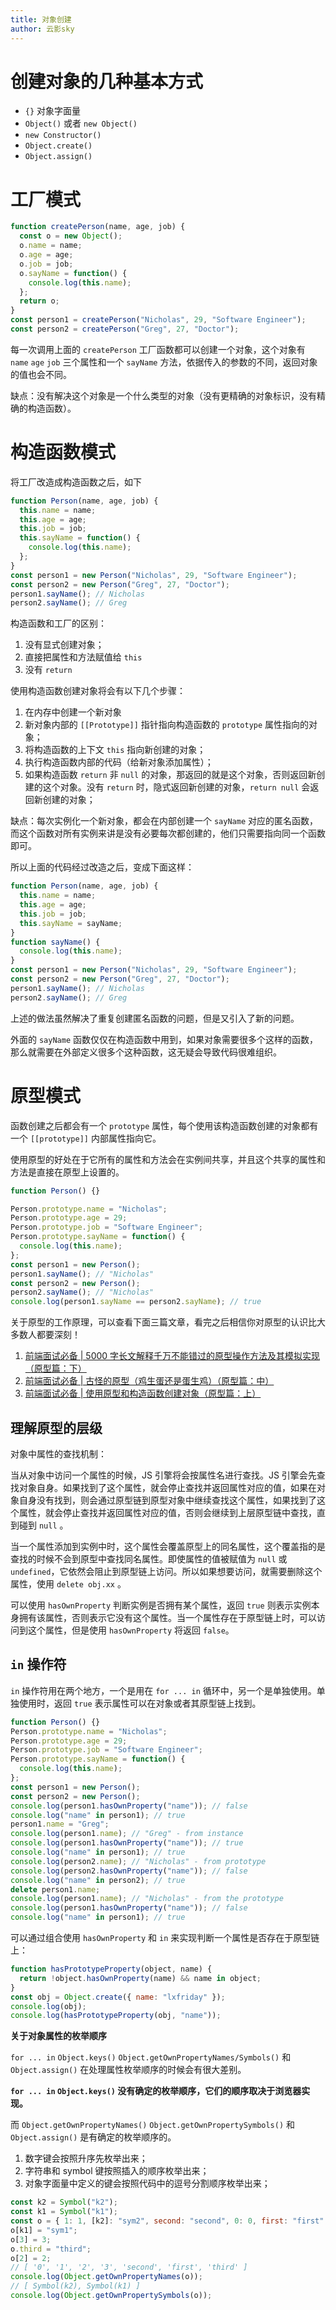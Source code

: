 ```yaml
---
title: 对象创建
author: 云影sky
---
```


# 创建对象的几种基本方式

- `{}` 对象字面量
- `Object()` 或者 `new Object()`
- `new Constructor()`
- `Object.create()`
- `Object.assign()`

# 工厂模式

```js
function createPerson(name, age, job) {
  const o = new Object();
  o.name = name;
  o.age = age;
  o.job = job;
  o.sayName = function() {
    console.log(this.name);
  };
  return o;
}
const person1 = createPerson("Nicholas", 29, "Software Engineer");
const person2 = createPerson("Greg", 27, "Doctor");
```

每一次调用上面的 `createPerson` 工厂函数都可以创建一个对象，这个对象有 `name` `age` `job` 三个属性和一个 `sayName` 方法，依据传入的参数的不同，返回对象的值也会不同。

缺点：没有解决这个对象是一个什么类型的对象（没有更精确的对象标识，没有精确的构造函数）。

# 构造函数模式

将工厂改造成构造函数之后，如下

```js
function Person(name, age, job) {
  this.name = name;
  this.age = age;
  this.job = job;
  this.sayName = function() {
    console.log(this.name);
  };
}
const person1 = new Person("Nicholas", 29, "Software Engineer");
const person2 = new Person("Greg", 27, "Doctor");
person1.sayName(); // Nicholas
person2.sayName(); // Greg
```

构造函数和工厂的区别：

1. 没有显式创建对象；
2. 直接把属性和方法赋值给 `this`
3. 没有 `return`

使用构造函数创建对象将会有以下几个步骤：

1. 在内存中创建一个新对象
2. 新对象内部的 `[[Prototype]]` 指针指向构造函数的 `prototype` 属性指向的对象；
3. 将构造函数的上下文 `this` 指向新创建的对象；
4. 执行构造函数内部的代码（给新对象添加属性）；
5. 如果构造函数 `return` 非 `null` 的对象，那返回的就是这个对象，否则返回新创建的这个对象。没有 `return` 时，隐式返回新创建的对象，`return null` 会返回新创建的对象；

缺点：每次实例化一个新对象，都会在内部创建一个 `sayName` 对应的匿名函数，而这个函数对所有实例来讲是没有必要每次都创建的，他们只需要指向同一个函数即可。

所以上面的代码经过改造之后，变成下面这样：

```js
function Person(name, age, job) {
  this.name = name;
  this.age = age;
  this.job = job;
  this.sayName = sayName;
}
function sayName() {
  console.log(this.name);
}
const person1 = new Person("Nicholas", 29, "Software Engineer");
const person2 = new Person("Greg", 27, "Doctor");
person1.sayName(); // Nicholas
person2.sayName(); // Greg
```

上述的做法虽然解决了重复创建匿名函数的问题，但是又引入了新的问题。

外面的 `sayName` 函数仅仅在构造函数中用到，如果对象需要很多个这样的函数，那么就需要在外部定义很多个这种函数，这无疑会导致代码很难组织。

# 原型模式

函数创建之后都会有一个 `prototype` 属性，每个使用该构造函数创建的对象都有一个 `[[prototype]]` 内部属性指向它。

使用原型的好处在于它所有的属性和方法会在实例间共享，并且这个共享的属性和方法是直接在原型上设置的。

```js
function Person() {}

Person.prototype.name = "Nicholas";
Person.prototype.age = 29;
Person.prototype.job = "Software Engineer";
Person.prototype.sayName = function() {
  console.log(this.name);
};
const person1 = new Person();
person1.sayName(); // "Nicholas"
const person2 = new Person();
person2.sayName(); // "Nicholas"
console.log(person1.sayName == person2.sayName); // true
```

关于原型的工作原理，可以查看下面三篇文章，看完之后相信你对原型的认识比大多数人都要深刻！

1. [前端面试必备 | 5000 字长文解释千万不能错过的原型操作方法及其模拟实现（原型篇：下）](https://mp.weixin.qq.com/s?__biz=MzU3MzcxMzg2Mw==&mid=2247483946&idx=1&sn=acbf08e208b23ddd813c2f3266f375c0&chksm=fd3c3e82ca4bb79458205dde161449b483317ae45eb214b0225af467bc448f398c4f09cd9999&token=479601613&lang=zh_CN#rd)
1. [前端面试必备 | 古怪的原型（鸡生蛋还是蛋生鸡）（原型篇：中）](https://mp.weixin.qq.com/s?__biz=MzU3MzcxMzg2Mw==&mid=2247483942&idx=1&sn=20d88f820800bcb6b6374096cea25a93&chksm=fd3c3e8eca4bb7984588fbfe10609e12df6087bfd32939a1a99ce95682c6233acc42de362139&token=92313189&lang=zh_CN#rd)
1. [前端面试必备 | 使用原型和构造函数创建对象（原型篇：上）](https://mp.weixin.qq.com/s?__biz=MzU3MzcxMzg2Mw==&mid=2247483938&idx=1&sn=60586911f43a69a905801e5407c2b8e7&chksm=fd3c3e8aca4bb79cd5c7bb64e6c6e5df0c7da3129d7481c8d51e1a9a0590fe4359bbaef575d2&token=212038910&lang=zh_CN#rd)

## 理解原型的层级

对象中属性的查找机制：

当从对象中访问一个属性的时候，JS 引擎将会按属性名进行查找。JS 引擎会先查找对象自身。如果找到了这个属性，就会停止查找并返回属性对应的值，如果在对象自身没有找到，则会通过原型链到原型对象中继续查找这个属性，如果找到了这个属性，就会停止查找并返回属性对应的值，否则会继续到上层原型链中查找，直到碰到 `null` 。

当一个属性添加到实例中时，这个属性会覆盖原型上的同名属性，这个覆盖指的是查找的时候不会到原型中查找同名属性。即使属性的值被赋值为 `null` 或 `undefined`，它依然会阻止到原型链上访问。所以如果想要访问，就需要删除这个属性，使用 `delete obj.xx` 。

可以使用 `hasOwnProperty` 判断实例是否拥有某个属性，返回 `true` 则表示实例本身拥有该属性，否则表示它没有这个属性。当一个属性存在于原型链上时，可以访问到这个属性，但是使用 `hasOwnProperty` 将返回 `false`。

## `in` 操作符

`in` 操作符用在两个地方，一个是用在 `for ... in` 循环中，另一个是单独使用。单独使用时，返回 `true` 表示属性可以在对象或者其原型链上找到。

```js
function Person() {}
Person.prototype.name = "Nicholas";
Person.prototype.age = 29;
Person.prototype.job = "Software Engineer";
Person.prototype.sayName = function() {
  console.log(this.name);
};
const person1 = new Person();
const person2 = new Person();
console.log(person1.hasOwnProperty("name")); // false
console.log("name" in person1); // true
person1.name = "Greg";
console.log(person1.name); // "Greg" - from instance
console.log(person1.hasOwnProperty("name")); // true
console.log("name" in person1); // true
console.log(person2.name); // "Nicholas" - from prototype
console.log(person2.hasOwnProperty("name")); // false
console.log("name" in person2); // true
delete person1.name;
console.log(person1.name); // "Nicholas" - from the prototype
console.log(person1.hasOwnProperty("name")); // false
console.log("name" in person1); // true
```

可以通过组合使用 `hasOwnProperty` 和 `in` 来实现判断一个属性是否存在于原型链上：

```js
function hasPrototypeProperty(object, name) {
  return !object.hasOwnProperty(name) && name in object;
}
const obj = Object.create({ name: "lxfriday" });
console.log(obj);
console.log(hasPrototypeProperty(obj, "name"));
```

**关于对象属性的枚举顺序**

`for ... in` `Object.keys()` `Object.getOwnPropertyNames/Symbols()` 和 `Object.assign()` 在处理属性枚举顺序的时候会有很大差别。

**`for ... in` `Object.keys()` 没有确定的枚举顺序，它们的顺序取决于浏览器实现。**

而 `Object.getOwnPropertyNames()` `Object.getOwnPropertySymbols()` 和 `Object.assign()` 是有确定的枚举顺序的。

1. 数字键会按照升序先枚举出来；
2. 字符串和 symbol 键按照插入的顺序枚举出来；
3. 对象字面量中定义的键会按照代码中的逗号分割顺序枚举出来；

```js
const k2 = Symbol("k2");
const k1 = Symbol("k1");
const o = { 1: 1, [k2]: "sym2", second: "second", 0: 0, first: "first" };
o[k1] = "sym1";
o[3] = 3;
o.third = "third";
o[2] = 2;
// [ '0', '1', '2', '3', 'second', 'first', 'third' ]
console.log(Object.getOwnPropertyNames(o));
// [ Symbol(k2), Symbol(k1) ]
console.log(Object.getOwnPropertySymbols(o));
```
